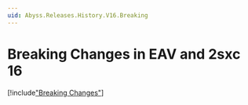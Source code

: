 ```yaml
---
uid: Abyss.Releases.History.V16.Breaking
---
```


# Breaking Changes in EAV and 2sxc 16

[!include["Breaking Changes"](./_brc.md)]
